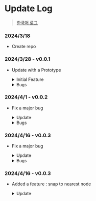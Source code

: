 # Update Log
> [한국어 로그](./UpdateLog_Kor.md)

### 2024/3/18
- Create repo

### 2024/3/28 - v0.0.1
- Update with a Prototype

  <details>
    <summary>Initial Feature</summary>
    
    1. Select an entity by clicking
    2. Drag selected entity
    3. Highlight selected entity
    4. Click and drag node : render a line in canvas as UI

    ![1-1](https://github.com/ysj0828/NodeSystem/assets/63217600/312a31f4-ec84-4ba0-ba36-cd841bd5aed0)


  </details>
  
  <details>
    <summary>Bugs</summary>
    
    1. Line not being rendered at correct position
 
    ![2-1](https://github.com/ysj0828/NodeSystem/assets/63217600/02615dc2-c808-47b0-9db6-a605ba5c48af)
      
  </details>


### 2024/4/1 - v0.0.2
- Fix a major bug

  <details>
    <summary>Update</summary>
    
    1. Bug fix
        - Line not being rendered at correct position

  </details>
  
  <details>
    <summary>Bugs</summary>
    
    1. Connected line not being rendered
    2. Node OnDrag : line not snapping to a node nearby

    ![3-1](https://github.com/ysj0828/NodeSystem/assets/63217600/ba55d38d-23b7-413f-897e-a05b8ce29f52)

  </details>



### 2024/4/16 - v0.0.3
- Fix a major bug

  <details>
    <summary>Update</summary>
    
    1. Bug fix
        - Connected line not being rendered

  </details>
  
  <details>
    <summary>Bugs</summary>
    
    1. Node OnDrag : line not snapping to a node nearby

    ![4-1](https://github.com/ysj0828/NodeSystem/assets/63217600/123649d7-73c0-4cc9-9e37-3a9785616c78)


  </details>


### 2024/4/16 - v0.0.3
- Added a feature : snap to nearest node

  <details>
    <summary>Update</summary>
    
    1. Feature : snap to nearest node
         - A connection will snap to a nearby node once it gets close enough
    
    ![5-1](https://github.com/ysj0828/NodeSystem/assets/63217600/e80a0f24-4f98-4a33-8813-9d4d284ab1fa)

  </details>
